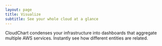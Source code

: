 ```yaml
---
layout: page
title: Visualize
subtitle: See your whole cloud at a glance
---
```


CloudChart condenses your infrastructure into dashboards that aggregate multiple AWS services.
Instantly see how different entities are related.
